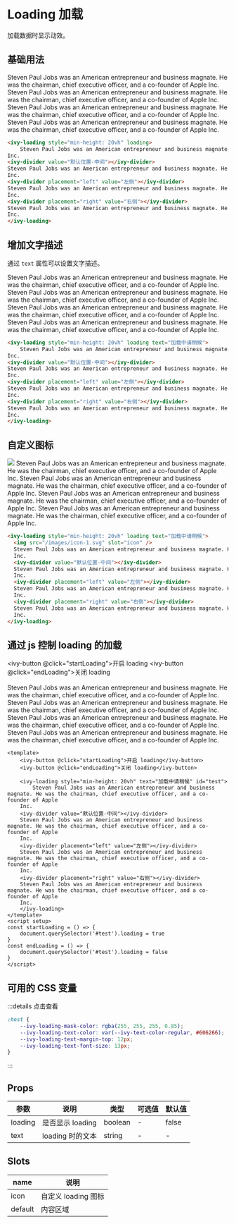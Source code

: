 # Loading 加载

加载数据时显示动效。

## 基础用法

<ivy-loading style="min-height: 20vh" loading>
    Steven Paul Jobs was an American entrepreneur and business magnate. He was the chairman, chief executive officer, and a co-founder of Apple
Inc.
<ivy-divider value="默认位置-中间"></ivy-divider>
Steven Paul Jobs was an American entrepreneur and business magnate. He was the chairman, chief executive officer, and a co-founder of Apple
Inc.
<ivy-divider placement="left" value="左侧"></ivy-divider>
Steven Paul Jobs was an American entrepreneur and business magnate. He was the chairman, chief executive officer, and a co-founder of Apple
Inc.
<ivy-divider placement="right" value="右侧"></ivy-divider>
Steven Paul Jobs was an American entrepreneur and business magnate. He was the chairman, chief executive officer, and a co-founder of Apple
Inc.
</ivy-loading>

```html
<ivy-loading style="min-height: 20vh" loading>
    Steven Paul Jobs was an American entrepreneur and business magnate. He was the chairman, chief executive officer, and a co-founder of Apple
Inc.
<ivy-divider value="默认位置-中间"></ivy-divider>
Steven Paul Jobs was an American entrepreneur and business magnate. He was the chairman, chief executive officer, and a co-founder of Apple
Inc.
<ivy-divider placement="left" value="左侧"></ivy-divider>
Steven Paul Jobs was an American entrepreneur and business magnate. He was the chairman, chief executive officer, and a co-founder of Apple
Inc.
<ivy-divider placement="right" value="右侧"></ivy-divider>
Steven Paul Jobs was an American entrepreneur and business magnate. He was the chairman, chief executive officer, and a co-founder of Apple
Inc.
</ivy-loading>
```


## 增加文字描述

通过 `text` 属性可以设置文字描述。

<ivy-loading style="min-height: 20vh" loading text="加载中请稍候">
    Steven Paul Jobs was an American entrepreneur and business magnate. He was the chairman, chief executive officer, and a co-founder of Apple
Inc.
<ivy-divider value="默认位置-中间"></ivy-divider>
Steven Paul Jobs was an American entrepreneur and business magnate. He was the chairman, chief executive officer, and a co-founder of Apple
Inc.
<ivy-divider placement="left" value="左侧"></ivy-divider>
Steven Paul Jobs was an American entrepreneur and business magnate. He was the chairman, chief executive officer, and a co-founder of Apple
Inc.
<ivy-divider placement="right" value="右侧"></ivy-divider>
Steven Paul Jobs was an American entrepreneur and business magnate. He was the chairman, chief executive officer, and a co-founder of Apple
Inc.
</ivy-loading>

```html
<ivy-loading style="min-height: 20vh" loading text="加载中请稍候">
    Steven Paul Jobs was an American entrepreneur and business magnate. He was the chairman, chief executive officer, and a co-founder of Apple
Inc.
<ivy-divider value="默认位置-中间"></ivy-divider>
Steven Paul Jobs was an American entrepreneur and business magnate. He was the chairman, chief executive officer, and a co-founder of Apple
Inc.
<ivy-divider placement="left" value="左侧"></ivy-divider>
Steven Paul Jobs was an American entrepreneur and business magnate. He was the chairman, chief executive officer, and a co-founder of Apple
Inc.
<ivy-divider placement="right" value="右侧"></ivy-divider>
Steven Paul Jobs was an American entrepreneur and business magnate. He was the chairman, chief executive officer, and a co-founder of Apple
Inc.
</ivy-loading>
```

## 自定义图标

<ivy-loading style="min-height: 20vh" loading text="加载中请稍候">
    <img src="/images/icon-1.svg" slot="icon" />
    Steven Paul Jobs was an American entrepreneur and business magnate. He was the chairman, chief executive officer, and a co-founder of Apple
Inc.
<ivy-divider value="默认位置-中间"></ivy-divider>
Steven Paul Jobs was an American entrepreneur and business magnate. He was the chairman, chief executive officer, and a co-founder of Apple
Inc.
<ivy-divider placement="left" value="左侧"></ivy-divider>
Steven Paul Jobs was an American entrepreneur and business magnate. He was the chairman, chief executive officer, and a co-founder of Apple
Inc.
<ivy-divider placement="right" value="右侧"></ivy-divider>
Steven Paul Jobs was an American entrepreneur and business magnate. He was the chairman, chief executive officer, and a co-founder of Apple
Inc.
</ivy-loading>

```html
<ivy-loading style="min-height: 20vh" loading text="加载中请稍候">
  <img src="/images/icon-1.svg" slot="icon" />
  Steven Paul Jobs was an American entrepreneur and business magnate. He was the chairman, chief executive officer, and a co-founder of Apple
  Inc.
  <ivy-divider value="默认位置-中间"></ivy-divider>
  Steven Paul Jobs was an American entrepreneur and business magnate. He was the chairman, chief executive officer, and a co-founder of Apple
  Inc.
  <ivy-divider placement="left" value="左侧"></ivy-divider>
  Steven Paul Jobs was an American entrepreneur and business magnate. He was the chairman, chief executive officer, and a co-founder of Apple
  Inc.
  <ivy-divider placement="right" value="右侧"></ivy-divider>
  Steven Paul Jobs was an American entrepreneur and business magnate. He was the chairman, chief executive officer, and a co-founder of Apple
  Inc.
</ivy-loading>
```

## 通过 js 控制 loading 的加载

<ivy-button @click="startLoading">开启 loading</ivy-button>
<ivy-button @click="endLoading">关闭 loading</ivy-button>
<br>
<br>
<ivy-loading style="min-height: 20vh" text="加载中请稍候" id="test">
Steven Paul Jobs was an American entrepreneur and business magnate. He was the chairman, chief executive officer, and a co-founder of Apple
Inc.
<ivy-divider value="默认位置-中间"></ivy-divider>
Steven Paul Jobs was an American entrepreneur and business magnate. He was the chairman, chief executive officer, and a co-founder of Apple
Inc.
<ivy-divider placement="left" value="左侧"></ivy-divider>
Steven Paul Jobs was an American entrepreneur and business magnate. He was the chairman, chief executive officer, and a co-founder of Apple
Inc.
<ivy-divider placement="right" value="右侧"></ivy-divider>
Steven Paul Jobs was an American entrepreneur and business magnate. He was the chairman, chief executive officer, and a co-founder of Apple
Inc.
</ivy-loading>

```vue
<template>
    <ivy-button @click="startLoading">开启 loading</ivy-button>
    <ivy-button @click="endLoading">关闭 loading</ivy-button>
    
    <ivy-loading style="min-height: 20vh" text="加载中请稍候" id="test">
        Steven Paul Jobs was an American entrepreneur and business magnate. He was the chairman, chief executive officer, and a co-founder of Apple
    Inc.
    <ivy-divider value="默认位置-中间"></ivy-divider>
    Steven Paul Jobs was an American entrepreneur and business magnate. He was the chairman, chief executive officer, and a co-founder of Apple
    Inc.
    <ivy-divider placement="left" value="左侧"></ivy-divider>
    Steven Paul Jobs was an American entrepreneur and business magnate. He was the chairman, chief executive officer, and a co-founder of Apple
    Inc.
    <ivy-divider placement="right" value="右侧"></ivy-divider>
    Steven Paul Jobs was an American entrepreneur and business magnate. He was the chairman, chief executive officer, and a co-founder of Apple
    Inc.
    </ivy-loading>
</template>
<script setup>
const startLoading = () => {
    document.querySelector('#test').loading = true
}
const endLoading = () => {
    document.querySelector('#test').loading = false
}
</script>
```

## 可用的 CSS 变量

:::details 点击查看
```css
:host {
    --ivy-loading-mask-color: rgba(255, 255, 255, 0.85);
    --ivy-loading-text-color: var(--ivy-text-color-regular, #606266);
    --ivy-loading-text-margin-top: 12px;
    --ivy-loading-text-font-size: 13px;
}
```
:::

## Props

| 参数 | 说明 | 类型 | 可选值 | 默认值 |
| ---- | ---- | ---- | ---- | ---- |
| loading | 是否显示 loading | boolean | - | false |
| text | loading 时的文本 | string | - | - |

## Slots

| name    | 说明             |
|---------|----------------|
| icon    | 自定义 loading 图标 |
| default | 内容区域           |

<script setup>
const startLoading = () => {
    document.querySelector('#test').loading = true
}
const endLoading = () => {
    document.querySelector('#test').loading = false
}
</script>